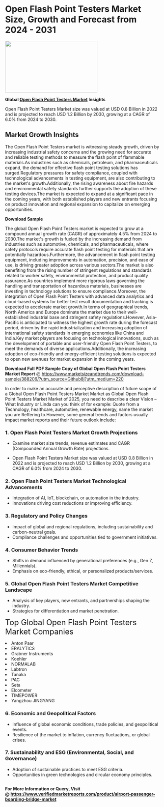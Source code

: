 <H1>Open Flash Point Testers Market Size, Growth and Forecast from 2024 - 2031</H1><img class="aligncenter size-medium wp-image-584254" src="https://thirdeyenews.in/wp-content/uploads/2024/09/Global-Market-Research-300x168.jpeg" alt="" width="300" height="168" /><p><strong>Global&nbsp;<a href="https://www.marketsizeandtrends.com/download-sample/388206/?utm_source=Github8j?utm_medium=220">Open Flash Point Testers Market</a> Insights</strong></p><p>Open Flash Point Testers Market size was valued at USD 0.8 Billion in 2022 and is projected to reach USD 1.2 Billion by 2030, growing at a CAGR of 6.0% from 2024 to 2030.</p><p><h2>Market Growth Insights</h2> <p>The Open Flash Point Testers market is witnessing steady growth, driven by increasing industrial safety concerns and the growing need for accurate and reliable testing methods to measure the flash point of flammable materials.As industries such as chemicals, petroleum, and pharmaceuticals expand, the demand for effective flash point testing solutions has surged.Regulatory pressures for safety compliance, coupled with technological advancements in testing equipment, are also contributing to the market's growth.Additionally, the rising awareness about fire hazards and environmental safety standards further supports the adoption of these testing devices.The market is expected to expand at a significant pace in the coming years, with both established players and new entrants focusing on product innovation and regional expansion to capitalize on emerging opportunities.</p> <p><strong>Download Sample</strong></p> <p>The global Open Flash Point Testers market is expected to grow at a compound annual growth rate (CAGR) of approximately 4.5% from 2024 to 2030.The market's growth is fueled by the increasing demand from industries such as automotive, chemicals, and pharmaceuticals, where safety protocols require accurate flash point testing for materials that are potentially hazardous.Furthermore, the advancement in flash point testing equipment, including improvements in automation, precision, and ease of use, is driving greater adoption across various sectors.The market is also benefiting from the rising number of stringent regulations and standards related to worker safety, environmental protection, and product quality assurance.As countries implement more rigorous laws governing the handling and transportation of hazardous materials, businesses are investing in technology solutions to ensure compliance.Moreover, the integration of Open Flash Point Testers with advanced data analytics and cloud-based systems for better test result documentation and tracking is expected to accelerate market growth.In terms of geographical trends, North America and Europe dominate the market due to their well-established industrial base and stringent safety regulations.However, Asia-Pacific is anticipated to witness the highest growth rate during the forecast period, driven by the rapid industrialization and increasing adoption of international safety standards in emerging economies like China and India.Key market players are focusing on technological innovations, such as the development of portable and user-friendly Open Flash Point Testers, to meet the demands of diverse applications.Additionally, the increasing adoption of eco-friendly and energy-efficient testing solutions is expected to open new avenues for market expansion in the coming years.</p> <p><span class=""><strong>Download Full PDF Sample Copy of Global Open Flash Point Testers Market Report</strong> @ <a href="https://www.marketsizeandtrends.com/download-sample/388206/?utm_source=Github8j?utm_medium=220" target="_blank">https://www.marketsizeandtrends.com/download-sample/388206/?utm_source=Github8j?utm_medium=220</a></span></p><p>In order to make an accurate and perceptive description of future scope of a Global&nbsp;Open Flash Point Testers Market Market as Global&nbsp;Open Flash Point Testers Market Market of 2025, you need to describe a clear Vision &ndash; What Industry or Linda can you think of for example: Quote from a Technology, healthcare, automotive, renewable energy, name the market you are Reffering to.However, some general trends and factors usually impact market reports and their future outlook include:</p><h3>1.&nbsp;<strong>Open Flash Point Testers Market Growth Projections</strong></h3><ul><li>Examine market size trends, revenue estimates and CAGR (Compounded Annual Growth Rate) projections.</li><li><p>Open Flash Point Testers Market size was valued at USD 0.8 Billion in 2022 and is projected to reach USD 1.2 Billion by 2030, growing at a CAGR of 6.0% from 2024 to 2030.</p></li></ul><h3>2.&nbsp;<strong>Open Flash Point Testers Market Technological Advancements</strong></h3><ul><li>Integration of AI, IoT, blockchain, or automation in the industry.</li><li>Innovations driving cost reductions or improving efficiency.</li></ul><h3>3.&nbsp;<strong>Regulatory and Policy Changes</strong></h3><ul><li>Impact of global and regional regulations, including sustainability and carbon-neutral goals.</li><li>Compliance challenges and opportunities tied to government initiatives.</li></ul><h3>4.&nbsp;<strong>Consumer Behavior Trends</strong></h3><ul><li>Shifts in demand influenced by generational preferences (e.g., Gen Z, Millennials).</li><li>Emphasis on eco-friendly, ethical, or personalized products/services.</li></ul><h3>5.&nbsp;<strong>Global Open Flash Point Testers Market Competitive Landscape</strong></h3><ul><li>Analysis of key players, new entrants, and partnerships shaping the industry.</li><li>Strategies for differentiation and market penetration.</li></ul><p data-pm-slice="1 1 []"><span style="color: inherit; font-family: inherit; font-size: 25px;">Top Global Open Flash Point Testers Market Companies</span></p><div class="" data-test-id=""><p><li>Anton Paar</li><li> ERALYTICS</li><li> Grabner Instruments</li><li> Koehler</li><li> NORMALAB</li><li> Labtron</li><li> Tanaka</li><li> PAC</li><li> Seta</li><li> Elcometer</li><li> TIMEPOWER</li><li> Yangzhou JINGYANG</li></p></div><h3>6.&nbsp;<strong>Economic and Geopolitical Factors</strong></h3><ul><li>Influence of global economic conditions, trade policies, and geopolitical events.</li><li>Resilience of the market to inflation, currency fluctuations, or global crises.</li></ul><h3>7.&nbsp;<strong>Sustainability and ESG (Environmental, Social, and Governance)</strong></h3><ul><li>Adoption of sustainable practices to meet ESG criteria.</li><li>Opportunities in green technologies and circular economy principles.</li></ul><h2><strong style="font-size: 14px;">For More Information or Query, Visit @&nbsp;</strong><a style="background-color: #ffffff; font-size: 14px;" href="https://www.marketsizeandtrends.com/report/open-flash-point-testers-market/" target="_blank">https://www.verifiedmarketreports.com/product/airport-passenger-boarding-bridge-market</a></h2>